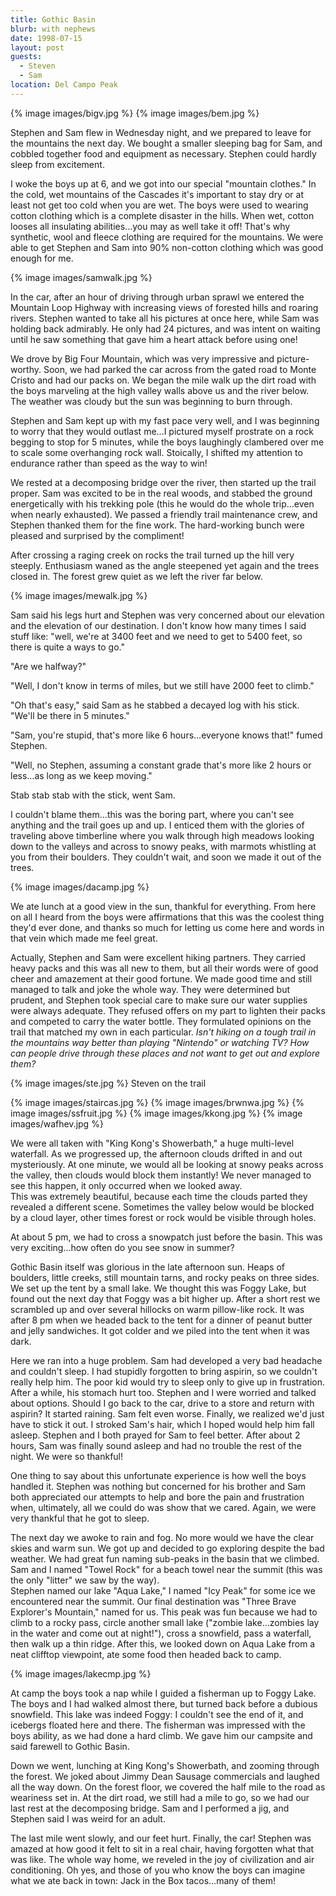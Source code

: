 ```yaml
---
title: Gothic Basin
blurb: with nephews
date: 1998-07-15
layout: post
guests:
  - Steven
  - Sam
location: Del Campo Peak
---
```


{% image images/bigv.jpg %}
{% image images/bem.jpg %}


Stephen and Sam
flew in Wednesday night, and we prepared to leave for the mountains
the next day.  We bought a smaller sleeping bag for Sam, and
cobbled together food and equipment as necessary.  Stephen could
hardly sleep from excitement.



I woke the boys up at 6, and we got into our special "mountain
clothes."  In the cold, wet mountains of the Cascades it's
important to stay dry or at least not get too cold when you
are wet.  The boys were used to wearing cotton clothing which
is a complete disaster in the hills.  When wet, cotton looses
all insulating abilities...you may as well take it off!  That's
why synthetic, wool and fleece clothing are required for the
mountains.  We were able to get Stephen and Sam into 90\%
non-cotton clothing which was good enough for me.


{% image images/samwalk.jpg %}


In the car, after an hour of driving through urban sprawl we
entered the Mountain Loop Highway with increasing views of
forested hills and roaring rivers.  Stephen wanted to take all
his pictures at once here, while Sam was holding back admirably.
He only had 24 pictures, and was intent on waiting until he
saw something that gave him a heart attack before using one!



We drove by Big Four Mountain, which was very impressive and
picture-worthy.  Soon, we had parked the car across from the
gated road to Monte Cristo and had our packs on.  We began
the mile walk up the dirt road with the boys marveling at
the high valley walls above us and the river below.  The
weather was cloudy but the sun was beginning to burn through.



Stephen and Sam kept up with my fast pace very well, and I
was beginning to worry that they would outlast me...I pictured
myself prostrate on a rock begging to stop for 5 minutes,
while the boys laughingly clambered over me to scale some
overhanging rock wall.  Stoically, I shifted my attention
to endurance rather than speed as the way to win!



We rested at a decomposing bridge over the river, then 
started up the trail proper.  Sam was excited to be in the
real woods, and stabbed the ground energetically with his
trekking pole (this he would do the whole trip...even when
nearly exhausted).  We passed a friendly trail maintenance
crew, and Stephen thanked them for the fine work.  The
hard-working bunch were pleased and surprised by the 
compliment!  



After crossing a raging creek on rocks the trail turned up
the hill very steeply.  Enthusiasm waned as the angle steepened
yet again and the trees closed in.  The forest grew quiet as
we left the river far below.  

{% image images/mewalk.jpg %}

Sam said his legs hurt and Stephen
was very concerned about our elevation and the elevation of
our destination.  I don't know how many times I said stuff like:
"well, we're at 3400 feet and we need to get to 5400 feet, so
there is quite a ways to go."


"Are we halfway?"

"Well, I don't know in terms of miles, but we still have 2000 feet to climb."

"Oh that's easy," said Sam as he stabbed a decayed log with his
stick.  "We'll be there in 5 minutes."


"Sam, you're stupid, that's more like 6 hours...everyone knows that!"
fumed Stephen.

"Well, no Stephen, assuming a constant grade that's more like 2
hours or less...as long as we keep moving."

Stab stab stab with the stick, went Sam.


I couldn't blame them...this was the boring part, where you can't see
anything and the trail goes up and up.  I enticed them with the
glories of traveling above timberline where you walk through high
meadows looking down to the valleys and across to snowy peaks,
with marmots whistling at you from their boulders.  They couldn't
wait, and soon we made it out of the trees.


{% image images/dacamp.jpg %}


We ate lunch at a good view in the sun, thankful for everything.
From here on all I heard from the boys were affirmations that this
was the coolest thing they'd ever done, and thanks so much for letting
us come here and words in that vein which made me feel great.



Actually, Stephen and Sam were excellent hiking partners.  They
carried heavy packs and this was all new to them, but all their
words were of good cheer and amazement at their good fortune.
We made good time and still managed to talk and joke the whole
way.  They were determined but prudent, and Stephen took special
care to make sure our water supplies were always adequate.  They
refused offers on my part to lighten their packs and competed
to carry the water bottle.  They formulated opinions on the trail
that matched my own in each particular.  *Isn't hiking on a
tough trail in the mountains way better than playing "Nintendo"
or watching TV?  How can people drive through these places and
not want to get out and explore them?*


{% image images/ste.jpg %}
Steven on the trail

{% image images/staircas.jpg %}
{% image images/brwnwa.jpg %}
{% image images/ssfruit.jpg %}
{% image images/kkong.jpg %}
{% image images/wafhev.jpg %}



We were all taken with "King Kong's Showerbath,"
a huge multi-level waterfall.  As we progressed up, the afternoon 
clouds drifted in and out mysteriously.
At one minute, we would all be looking at snowy peaks across the
valley, then clouds would block them instantly!  We never managed
to see this happen, it only occurred when we looked away.  
This was extremely beautiful, because each time the clouds
parted they revealed a different scene.  Sometimes the valley below 
would be blocked by a cloud layer, other times forest or rock would be 
visible through holes.  



At about 5 pm, we had to cross a snowpatch just before the basin.
This was very exciting...how often do you see snow in summer?


Gothic Basin itself was glorious in the late afternoon sun.
Heaps of boulders, little creeks, still mountain tarns, and
rocky peaks on three sides.  We set up the tent by a small
lake.  We thought this was Foggy Lake, but found out the next
day that Foggy was a bit higher up.  After a short rest we
scrambled up and over several hillocks on warm pillow-like
rock.  It was after 8 pm when we headed back to the tent for
a dinner of peanut butter and jelly sandwiches.  It got
colder and we piled into the tent when it was dark.



Here we ran into a huge problem.  Sam had developed a very bad
headache and couldn't sleep.  I had stupidly forgotten to bring
aspirin, so we couldn't really help him.  The poor kid would
try to sleep only to give up in frustration.  After a while,
his stomach hurt too.  Stephen and I were worried and talked
about options.  Should I go back to the car, drive to a store
and return with aspirin?  It started raining.  Sam felt even
worse.  Finally, we realized we'd just have to stick it out.
I stroked Sam's hair, which I hoped would help him fall asleep.
Stephen and I both prayed for Sam to feel better.  After about
2 hours, Sam was finally sound asleep and had no trouble the
rest of the night.  We were so thankful!



One thing to say about this unfortunate experience is how well
the boys handled it.  Stephen was nothing but concerned for
his brother and Sam both appreciated our attempts to help and
bore the pain and frustration when, ultimately, all we could do
was show that we cared.  Again, we were very thankful that
he got to sleep.



The next day we awoke to rain and fog.  No more would we have the
clear skies and warm sun.  We got up and decided to go exploring
despite the bad weather.  We had great fun naming sub-peaks in the 
basin that we climbed.  Sam and I named "Towel Rock" for a beach 
towel near the summit (this was the only "litter" we saw by the way).  
Stephen named our lake "Aqua Lake," I named "Icy Peak" for some ice 
we encountered near the summit.  Our final destination was "Three 
Brave Explorer's Mountain," named for us.  This peak
was fun because we had to climb to a rocky pass, circle another
small lake ("zombie lake...zombies lay in the water and come out
at night!"), cross a snowfield, pass a waterfall, then walk up
a thin ridge.  After this, we looked down on Aqua Lake from a
neat clifftop viewpoint, ate some food then headed back to camp.


{% image images/lakecmp.jpg %}


At camp the boys took a nap while I guided a fisherman up to
Foggy Lake.  The boys and I had walked almost there, but turned
back before a dubious snowfield.  This lake was indeed Foggy:
I couldn't see the end of it, and icebergs floated here and there.
The fisherman was impressed with the boys ability, as we had done
a hard climb.  We gave him our campsite and said farewell to
Gothic Basin.



Down we went, lunching at King Kong's Showerbath, and zooming through
the forest.  We joked about 
Jimmy Dean Sausage commercials and
laughed all the way down.  On the forest floor, we covered the
half mile to the road as weariness set in.  At the dirt road,
we still had a mile to go, so we had our last rest at the decomposing
bridge.  Sam and I performed a jig, and Stephen said I was weird
for an adult.



The last mile went slowly, and our feet hurt.  Finally, the car!
Stephen was amazed at how good it felt to sit in a real chair, having
forgotten what that was like.  The whole way home, we reveled in
the joy of civilization and air conditioning.  Oh yes, and those of you 
who know the boys can imagine what we ate back in town: Jack in 
the Box tacos...many of them!



